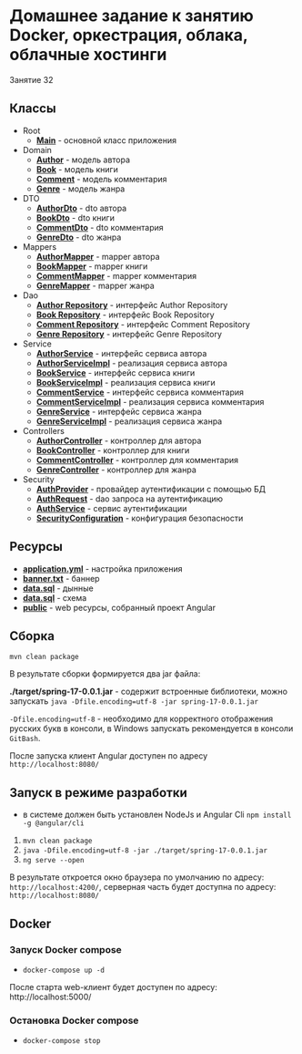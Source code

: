 # Домашнее задание к занятию Docker, оркестрация, облака, облачные хостинги

Занятие 32

## Классы

* Root
    * **[Main](src/main/java/ru/otus/spring/homework/spring17/Main.java)** - основной класс приложения
* Domain
  * **[Author](src/main/java/ru/otus/spring/homework/spring17/models/entity/Author.java)** - модель автора
  * **[Book](src/main/java/ru/otus/spring/homework/spring17/models/entity/Book.java)** - модель книги
  * **[Comment](src/main/java/ru/otus/spring/homework/spring17/models/entity/Comment.java)** - модель комментария
  * **[Genre](src/main/java/ru/otus/spring/homework/spring17/models/entity/Genre.java)** - модель жанра
* DTO
  * **[AuthorDto](src/main/java/ru/otus/spring/homework/spring17/models/dto/AuthorDto.java)** - dto автора
  * **[BookDto](src/main/java/ru/otus/spring/homework/spring17/models/dto/BookDto.java)** - dto книги
  * **[CommentDto](src/main/java/ru/otus/spring/homework/spring17/models/dto/CommentDto.java)** - dto комментария
  * **[GenreDto](src/main/java/ru/otus/spring/homework/spring17/models/dto/GenreDto.java)** - dto жанра
* Mappers
  * **[AuthorMapper](src/main/java/ru/otus/spring/homework/spring17/mappers/AuthorMapper.java)** - mapper автора
  * **[BookMapper](src/main/java/ru/otus/spring/homework/spring17/mappers/BookMapper.java)** - mapper книги
  * **[CommentMapper](src/main/java/ru/otus/spring/homework/spring17/mappers/CommentMapper.java)** - mapper комментария
  * **[GenreMapper](src/main/java/ru/otus/spring/homework/spring17/mappers/GenreMapper.java)** - mapper жанра
* Dao
  * **[Author Repository](src/main/java/ru/otus/spring/homework/spring17/repositories/AuthorRepository.java)** - интерфейс Author Repository
  * **[Book Repository](src/main/java/ru/otus/spring/homework/spring17/repositories/BookRepository.java)** - интерфейс Book Repository
  * **[Comment Repository](src/main/java/ru/otus/spring/homework/spring17/repositories/CommentRepository.java)** - интерфейс Comment Repository      
  * **[Genre Repository](src/main/java/ru/otus/spring/homework/spring17/repositories/GenreRepository.java)** - интерфейс Genre Repository
* Service
  * **[AuthorService](src/main/java/ru/otus/spring/homework/spring17/service/AuthorService.java)** - интерфейс сервиса автора
  * **[AuthorServiceImpl](src/main/java/ru/otus/spring/homework/spring17/service/AuthorServiceImpl.java)** - реализация сервиса автора
  * **[BookService](src/main/java/ru/otus/spring/homework/spring17/service/BookService.java)** - интерфейс сервиса книги
  * **[BookServiceImpl](src/main/java/ru/otus/spring/homework/spring17/service/BookServiceImpl.java)** - реализация сервиса книги
  * **[CommentService](src/main/java/ru/otus/spring/homework/spring17/service/CommentService.java)** - интерфейс сервиса комментария
  * **[CommentServiceImpl](src/main/java/ru/otus/spring/homework/spring17/service/CommentServiceImpl.java)** - реализация сервиса комментария
  * **[GenreService](src/main/java/ru/otus/spring/homework/spring17/service/GenreService.java)** - интерфейс сервиса жанра
  * **[GenreServiceImpl](src/main/java/ru/otus/spring/homework/spring17/service/GenreServiceImpl.java)** - реализация сервиса жанра
* Controllers
  * **[AuthorController](src/main/java/ru/otus/spring/homework/spring17/controllers/AuthorController.java)** - контроллер для автора
  * **[BookController](src/main/java/ru/otus/spring/homework/spring17/controllers/BookController.java)** - контроллер для книги
  * **[CommentController](src/main/java/ru/otus/spring/homework/spring17/controllers/CommentController.java)** - контроллер для комментария
  * **[GenreController](src/main/java/ru/otus/spring/homework/spring17/controllers/GenreController.java)** - контроллер для жанра
* Security
  * **[AuthProvider](src/main/java/ru/otus/spring/homework/spring17/security/AuthProvider.java)** - провайдер аутентификации с помощью БД
  * **[AuthRequest](src/main/java/ru/otus/spring/homework/spring17/security/AuthRequest.java)** - dao запроса на аутентификацию
  * **[AuthService](src/main/java/ru/otus/spring/homework/spring17/security/AuthService.java)** - сервис аутентификации
  * **[SecurityConfiguration](src/main/java/ru/otus/spring/homework/spring17/security/SecurityConfiguration.java)** - конфигурация безопасности

  
## Ресурсы

* **[application.yml](src/main/resources/application.yml)** - настройка приложения
* **[banner.txt](src/main/resources/banner.txt)** - баннер
* **[data.sql](src/main/resources/data.sql)** - дынные
* **[data.sql](src/main/resources/schema.sql)** - схема
* **[public](src/main/resources/public)** - web ресурсы, собранный проект Angular

## Сборка

`mvn clean package`

В результате сборки формируется два jar файла:

**./target/spring-17-0.0.1.jar** - содержит встроенные библиотеки, можно запускать
`java -Dfile.encoding=utf-8 -jar spring-17-0.0.1.jar`

`-Dfile.encoding=utf-8` - необходимо для корректного отображения русских букв в консоли, в Windows запускать рекомендуется в консоли `GitBash`. 
  
После запуска клиент Angular доступен по адресу `http://localhost:8080/`

## Запуск в режиме разработки

* в системе должен быть установлен NodeJs и Angular Cli `npm install -g @angular/cli`

1. `mvn clean package`
2. `java -Dfile.encoding=utf-8 -jar ./target/spring-17-0.0.1.jar`
3. `ng serve --open`

В результате откроется окно браузера по умолчанию по адресу: `http://localhost:4200/`, серверная часть будет доступна по адресу: `http://localhost:8080/`

## Docker

### Запуск Docker compose

* `docker-compose up -d`

После старта web-клиент будет доступен по адресу: http://localhost:5000/

### Остановка Docker compose

* `docker-compose stop`
